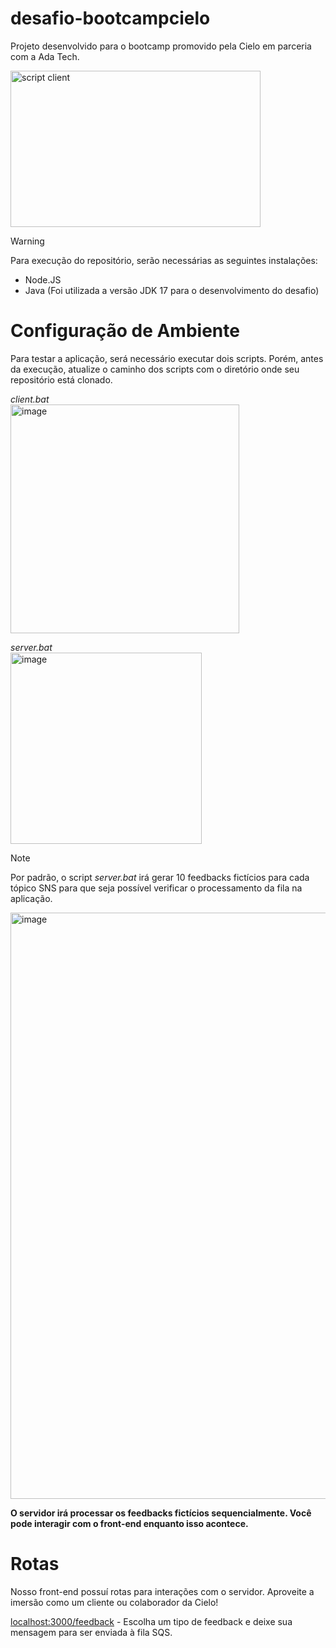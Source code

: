 # desafio-bootcampcielo
Projeto desenvolvido para o bootcamp promovido pela Cielo em parceria com a Ada Tech.

<img width="400" height="250" alt="script client" src="https://github.com/lucaskraus/desafio-bootcampcielo/assets/72233741/42014375-62ac-4d73-8493-2f99dc1b29fb">

> [!WARNING]
> Para execução do repositório, serão necessárias as seguintes instalações:

- Node.JS
- Java (Foi utilizada a versão JDK 17 para o desenvolvimento do desafio)

# Configuração de Ambiente

Para testar a aplicação, será necessário executar dois scripts. Porém, antes da execução, atualize o caminho dos scripts com o diretório onde seu repositório está clonado.

*client.bat*<br/>
<img width="366" alt="image" src="https://github.com/lucaskraus/desafio-bootcampcielo/assets/72233741/1f87be0e-d29d-49c8-bdcb-1eea32023eb1">

*server.bat*<br/>
<img width="306" alt="image" src="https://github.com/lucaskraus/desafio-bootcampcielo/assets/72233741/a724bd68-58e9-4e5d-8d40-0630273b427e">

> [!NOTE]
> Por padrão, o script *server.bat* irá gerar 10 feedbacks fictícios para cada tópico SNS para que seja possível verificar o processamento da fila na aplicação.

<img width="938" alt="image" src="https://github.com/lucaskraus/desafio-bootcampcielo/assets/72233741/7885cd65-a9ce-403f-9da0-245651bf4193">

**O servidor irá processar os feedbacks fictícios sequencialmente. Você pode interagir com o front-end enquanto isso acontece.**

# Rotas

Nosso front-end possuí rotas para interações com o servidor. Aproveite a imersão como um cliente ou colaborador da Cielo!

[localhost:3000/feedback](https://localhost:3000/feedback) - Escolha um tipo de feedback e deixe sua mensagem para ser enviada à fila SQS.
